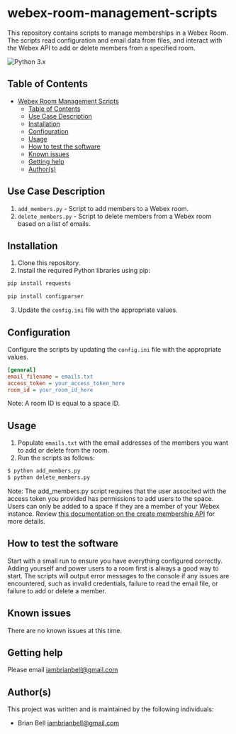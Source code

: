 # webex-room-management-scripts

This repository contains scripts to manage memberships in a Webex Room. The scripts read configuration and email data from files, and interact with the Webex API to add or delete members from a specified room.

![Python 3.x](https://img.shields.io/badge/python-3.x-blue.svg)

## Table of Contents

- [Webex Room Management Scripts](#webex-room-management-scripts)
  - [Table of Contents](#table-of-contents)
  - [Use Case Description](#use-case-description)
  - [Installation](#installation)
  - [Configuration](#configuration)
  - [Usage](#usage)
  - [How to test the software](#how-to-test-the-software)
  - [Known issues](#known-issues)
  - [Getting help](#getting-help)
  - [Author(s)](#authors)
 
## Use Case Description

1. `add_members.py` - Script to add members to a Webex room.
2. `delete_members.py` - Script to delete members from a Webex room based on a list of emails.

## Installation

1. Clone this repository.
2. Install the required Python libraries using pip:

```bash
pip install requests
```
```bash
pip install configparser
```

3. Update the `config.ini` file with the appropriate values.

## Configuration

Configure the scripts by updating the `config.ini` file with the appropriate values.

```ini
[general]
email_filename = emails.txt
access_token = your_access_token_here
room_id = your_room_id_here
```
Note: A room ID is equal to a space ID.

## Usage

1. Populate `emails.txt` with the email addresses of the members you want to add or delete from the room.
2. Run the scripts as follows:

```bash
$ python add_members.py
$ python delete_members.py
```
Note: The add_members.py script requires that the user associted with the access token you provided has permissions to add users to the space. Users can only be added to a space if they are a member of your Webex instance. Review [this documentation on the create membership API](https://developer.webex.com/docs/api/v1/memberships/create-a-membership) for more details.

## How to test the software

Start with a small run to ensure you have everything configured correctly. Adding yourself and power users to a room first is always a good way to start. The scripts will output error messages to the console if any issues are encountered, such as invalid credentials, failure to read the email file, or failure to add or delete a member.

## Known issues

There are no known issues at this time.

## Getting help

Please email <iambrianbell@gmail.com>

## Author(s)

This project was written and is maintained by the following individuals:

* Brian Bell <iambrianbell@gmail.com>